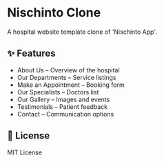 # Nischinto Clone

A hospital website template clone of 'Nischinto App'.

## ✨ Features
- About Us – Overview of the hospital
- Our Departments – Service listings
- Make an Appointment – Booking form
- Our Specialists – Doctors list
- Our Gallery – Images and events
- Testimonials – Patient feedback
- Contact – Communication options

## 📜 License
MIT License
